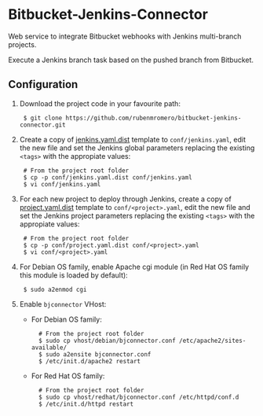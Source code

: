 # Bitbucket-Jenkins-Connector

Web service to integrate Bitbucket webhooks with Jenkins multi-branch projects.

Execute a Jenkins branch task based on the pushed branch from Bitbucket.

## Configuration

1. Download the project code in your favourite path:

        $ git clone https://github.com/rubenmromero/bitbucket-jenkins-connector.git

2. Create a copy of [jenkins.yaml.dist](conf/jenkins.yaml.dist) template to `conf/jenkins.yaml`, edit the new file and set the Jenkins global parameters replacing the existing `<tags>` with the appropiate values:

        # From the project root folder
        $ cp -p conf/jenkins.yaml.dist conf/jenkins.yaml
        $ vi conf/jenkins.yaml

3. For each new project to deploy through Jenkins, create a copy of [project.yaml.dist](conf/project.yaml.dist) template to `conf/<project>.yaml`, edit the new file and set the Jenkins project parameters replacing the existing `<tags>` with the appropiate values:

        # From the project root folder
        $ cp -p conf/project.yaml.dist conf/<project>.yaml
        $ vi conf/<project>.yaml

4. For Debian OS family, enable Apache cgi module (in Red Hat OS family this module is loaded by default):

        $ sudo a2enmod cgi

5. Enable `bjconnector` VHost:

    * For Debian OS family:

            # From the project root folder
            $ sudo cp vhost/debian/bjconnector.conf /etc/apache2/sites-available/
            $ sudo a2ensite bjconnector.conf
            $ /etc/init.d/apache2 restart

    * For Red Hat OS family:

            # From the project root folder
            $ sudo cp vhost/redhat/bjconnector.conf /etc/httpd/conf.d
            $ /etc/init.d/httpd restart

